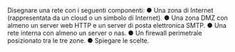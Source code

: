 Disegnare una rete con i seguenti componenti: ● Una zona di Internet (rappresentata da un cloud o un simbolo di Internet). ● Una zona DMZ con almeno un server web HTTP e un server di posta elettronica SMTP. ● Una rete interna con almeno un server o nas. ● Un firewall perimetrale posizionato tra le tre zone. ● Spiegare le scelte.
